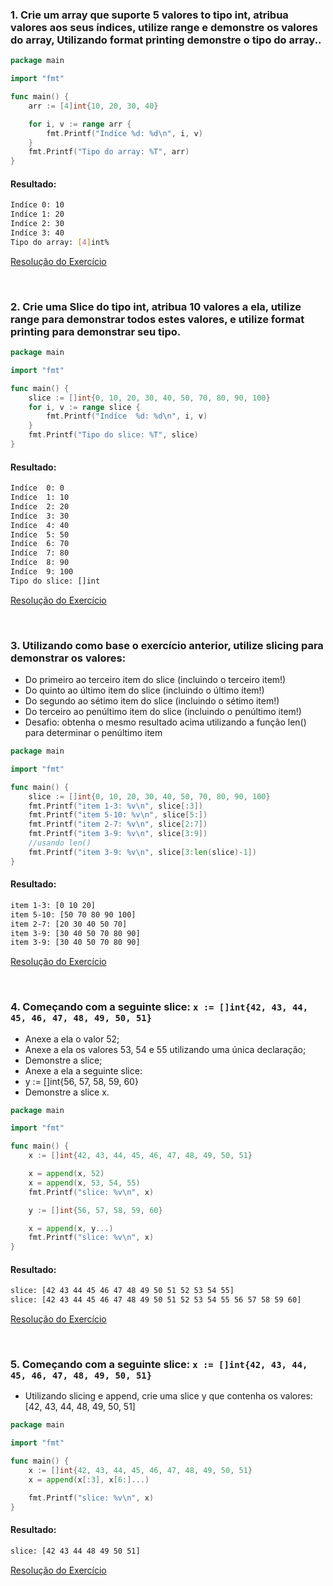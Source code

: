 ### 1. Crie um array que suporte 5 valores to tipo int, atribua valores aos seus índices, utilize range e demonstre os valores do array, Utilizando format printing demonstre o tipo do array..

```go
package main

import "fmt"

func main() {
	arr := [4]int{10, 20, 30, 40}

	for i, v := range arr {
		fmt.Printf("Indíce %d: %d\n", i, v)
	}
	fmt.Printf("Tipo do array: %T", arr)
}
```
#### Resultado:
```bash
Indíce 0: 10
Indíce 1: 20
Indíce 2: 30
Indíce 3: 40
Tipo do array: [4]int%  
```

[Resolução do Exercício](https://goplay.space/#YTmJOJMfZN-) 

<br/>

### 2. Crie uma Slice do tipo int, atribua 10 valores a ela, utilize range para demonstrar todos estes valores, e utilize format printing para demonstrar seu tipo.
```go
package main

import "fmt"

func main() {
	slice := []int{0, 10, 20, 30, 40, 50, 70, 80, 90, 100}
	for i, v := range slice {
		fmt.Printf("Indíce  %d: %d\n", i, v)
	}
	fmt.Printf("Tipo do slice: %T", slice)
}
```
#### Resultado:
```bash
Indíce  0: 0
Indíce  1: 10
Indíce  2: 20
Indíce  3: 30
Indíce  4: 40
Indíce  5: 50
Indíce  6: 70
Indíce  7: 80
Indíce  8: 90
Indíce  9: 100
Tipo do slice: []int  
```

[Resolução do Exercício](https://goplay.space/#rOc2aV1kJMh) 

<br/>

### 3. Utilizando como base o exercício anterior, utilize slicing para demonstrar os valores:
- Do primeiro ao terceiro item do slice (incluindo o terceiro item!)
- Do quinto ao último item do slice (incluindo o último item!)
- Do segundo ao sétimo item do slice (incluindo o sétimo item!)
- Do terceiro ao penúltimo item do slice (incluindo o penúltimo item!)
- Desafio: obtenha o mesmo resultado acima utilizando a função len() para determinar o penúltimo item
```go
package main

import "fmt"

func main() {
	slice := []int{0, 10, 20, 30, 40, 50, 70, 80, 90, 100}
	fmt.Printf("item 1-3: %v\n", slice[:3])
	fmt.Printf("item 5-10: %v\n", slice[5:])
	fmt.Printf("item 2-7: %v\n", slice[2:7])
	fmt.Printf("item 3-9: %v\n", slice[3:9])
	//usando len()
	fmt.Printf("item 3-9: %v\n", slice[3:len(slice)-1])
}
```
#### Resultado:
```bash
item 1-3: [0 10 20]
item 5-10: [50 70 80 90 100]
item 2-7: [20 30 40 50 70]
item 3-9: [30 40 50 70 80 90]
item 3-9: [30 40 50 70 80 90]  
```

[Resolução do Exercício](https://goplay.space/#NH4fw_1IpNs)

<br/>

### 4. Começando com a seguinte slice: `x := []int{42, 43, 44, 45, 46, 47, 48, 49, 50, 51}`
- Anexe a ela o valor 52;
- Anexe a ela os valores 53, 54 e 55 utilizando uma única declaração;
- Demonstre a slice;
- Anexe a ela a seguinte slice:
- y := []int{56, 57, 58, 59, 60}
- Demonstre a slice x.
```go
package main

import "fmt"

func main() {
	x := []int{42, 43, 44, 45, 46, 47, 48, 49, 50, 51}

	x = append(x, 52)
	x = append(x, 53, 54, 55)
	fmt.Printf("slice: %v\n", x)

	y := []int{56, 57, 58, 59, 60}

	x = append(x, y...)
	fmt.Printf("slice: %v\n", x)
}
```
#### Resultado:
```bash
slice: [42 43 44 45 46 47 48 49 50 51 52 53 54 55]
slice: [42 43 44 45 46 47 48 49 50 51 52 53 54 55 56 57 58 59 60] 
```

[Resolução do Exercício](https://goplay.space/#thmWw13j-G1)

<br/>

### 5. Começando com a seguinte slice: `x := []int{42, 43, 44, 45, 46, 47, 48, 49, 50, 51}`
- Utilizando slicing e append, crie uma slice y que contenha os valores:              [42, 43, 44, 48, 49, 50, 51]
```go
package main

import "fmt"

func main() {
	x := []int{42, 43, 44, 45, 46, 47, 48, 49, 50, 51}
	x = append(x[:3], x[6:]...)

	fmt.Printf("slice: %v\n", x)
}
```
#### Resultado:
```bash
slice: [42 43 44 48 49 50 51]
```

[Resolução do Exercício](https://goplay.space/#umhk4V-0kba)

<br/>